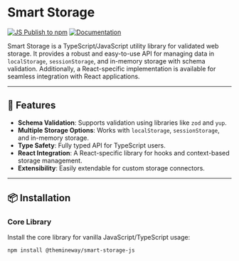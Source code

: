 # Smart Storage

[![JS Publish to npm](https://github.com/TheMineWay/smart-storage/actions/workflows/js-publish-npm.yml/badge.svg)](https://github.com/TheMineWay/smart-storage/actions/workflows/js-publish-npm.yml)
[![Documentation](https://github.com/TheMineWay/smart-storage/actions/workflows/gh-deploy-docs.yml/badge.svg)](https://github.com/TheMineWay/smart-storage/actions/workflows/gh-deploy-docs.yml)

Smart Storage is a TypeScript/JavaScript utility library for validated web storage. It provides a robust and easy-to-use API for managing data in `localStorage`, `sessionStorage`, and in-memory storage with schema validation. Additionally, a React-specific implementation is available for seamless integration with React applications.

---

## 🍟 Features

- **Schema Validation**: Supports validation using libraries like `zod` and `yup`.
- **Multiple Storage Options**: Works with `localStorage`, `sessionStorage`, and in-memory storage.
- **Type Safety**: Fully typed API for TypeScript users.
- **React Integration**: A React-specific library for hooks and context-based storage management.
- **Extensibility**: Easily extendable for custom storage connectors.

---

## 📦 Installation

### Core Library

Install the core library for vanilla JavaScript/TypeScript usage:

```bash
npm install @themineway/smart-storage-js
```
